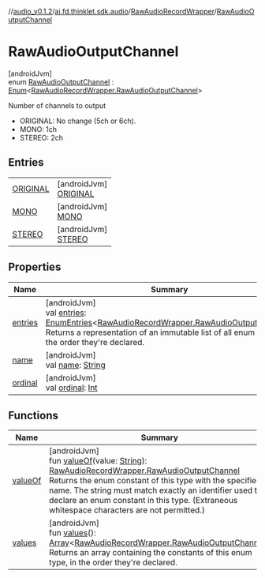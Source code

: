 //[audio_v0.1.2](../../../../index.md)/[ai.fd.thinklet.sdk.audio](../../index.md)/[RawAudioRecordWrapper](../index.md)/[RawAudioOutputChannel](index.md)

# RawAudioOutputChannel

[androidJvm]\
enum [RawAudioOutputChannel](index.md) : [Enum](https://kotlinlang.org/api/latest/jvm/stdlib/kotlin/-enum/index.html)&lt;[RawAudioRecordWrapper.RawAudioOutputChannel](index.md)&gt; 

Number of channels to output

- 
   ORIGINAL: No change (5ch or 6ch).
- 
   MONO: 1ch
- 
   STEREO: 2ch

## Entries

| | |
|---|---|
| [ORIGINAL](-o-r-i-g-i-n-a-l/index.md) | [androidJvm]<br>[ORIGINAL](-o-r-i-g-i-n-a-l/index.md) |
| [MONO](-m-o-n-o/index.md) | [androidJvm]<br>[MONO](-m-o-n-o/index.md) |
| [STEREO](-s-t-e-r-e-o/index.md) | [androidJvm]<br>[STEREO](-s-t-e-r-e-o/index.md) |

## Properties

| Name | Summary |
|---|---|
| [entries](entries.md) | [androidJvm]<br>val [entries](entries.md): [EnumEntries](https://kotlinlang.org/api/latest/jvm/stdlib/kotlin.enums/-enum-entries/index.html)&lt;[RawAudioRecordWrapper.RawAudioOutputChannel](index.md)&gt;<br>Returns a representation of an immutable list of all enum entries, in the order they're declared. |
| [name](-s-t-e-r-e-o/index.md#-372974862%2FProperties%2F-847875642) | [androidJvm]<br>val [name](-s-t-e-r-e-o/index.md#-372974862%2FProperties%2F-847875642): [String](https://kotlinlang.org/api/latest/jvm/stdlib/kotlin/-string/index.html) |
| [ordinal](-s-t-e-r-e-o/index.md#-739389684%2FProperties%2F-847875642) | [androidJvm]<br>val [ordinal](-s-t-e-r-e-o/index.md#-739389684%2FProperties%2F-847875642): [Int](https://kotlinlang.org/api/latest/jvm/stdlib/kotlin/-int/index.html) |

## Functions

| Name | Summary |
|---|---|
| [valueOf](value-of.md) | [androidJvm]<br>fun [valueOf](value-of.md)(value: [String](https://kotlinlang.org/api/latest/jvm/stdlib/kotlin/-string/index.html)): [RawAudioRecordWrapper.RawAudioOutputChannel](index.md)<br>Returns the enum constant of this type with the specified name. The string must match exactly an identifier used to declare an enum constant in this type. (Extraneous whitespace characters are not permitted.) |
| [values](values.md) | [androidJvm]<br>fun [values](values.md)(): [Array](https://kotlinlang.org/api/latest/jvm/stdlib/kotlin/-array/index.html)&lt;[RawAudioRecordWrapper.RawAudioOutputChannel](index.md)&gt;<br>Returns an array containing the constants of this enum type, in the order they're declared. |
